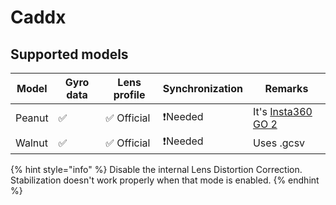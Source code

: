 # Caddx

## Supported models

| Model  | Gyro data | Lens profile | Synchronization | Remarks                           |
| ------ | --------- | ------------ | --------------- | --------------------------------- |
| Peanut | ✅         | ✅ Official   | ❗Needed         | It's [Insta360 GO 2](insta360.md) |
| Walnut | ✅         | ✅ Official   | ❗Needed         | Uses .gcsv                        |

{% hint style="info" %}
Disable the internal Lens Distortion Correction. Stabilization doesn't work properly when that mode is enabled.
{% endhint %}
